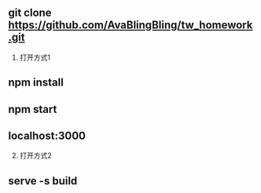 ## git clone https://github.com/AvaBlingBling/tw_homework.git

1. 打开方式1

## npm install

## npm start 

## localhost:3000

2. 打开方式2

## serve -s build

